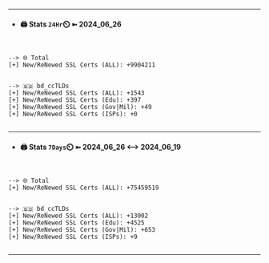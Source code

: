 

---
- #### 🖨️ **Stats** `24Hr`⏲️ ➼ 2024_06_26
```console


--> 🌐 Total
[+] New/ReNewed SSL Certs (ALL): +9904211


--> 🇧🇩 bd_ccTLDs
[+] New/ReNewed SSL Certs (ALL): +1543
[+] New/ReNewed SSL Certs (Edu): +397
[+] New/ReNewed SSL Certs (Gov|Mil): +49
[+] New/ReNewed SSL Certs (ISPs): +0


```

---
- #### 🖨️ **Stats** `7Days`⏲️ ➼ 2024_06_26 <--> 2024_06_19
```console


--> 🌐 Total
[+] New/ReNewed SSL Certs (ALL): +75459519


--> 🇧🇩 bd_ccTLDs
[+] New/ReNewed SSL Certs (ALL): +13002
[+] New/ReNewed SSL Certs (Edu): +4525
[+] New/ReNewed SSL Certs (Gov|Mil): +653
[+] New/ReNewed SSL Certs (ISPs): +9


```

---

